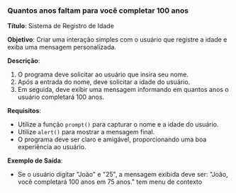### Quantos anos faltam para você completar 100 anos
**Título**: Sistema de Registro de Idade
 
**Objetivo**: Criar uma interação simples com o usuário que registre a idade e exiba uma mensagem personalizada.
 
**Descrição**:
1. O programa deve solicitar ao usuário que insira seu nome.
2. Após a entrada do nome, deve solicitar a idade do usuário.
3. Em seguida, deve exibir uma mensagem informando em quantos anos o usuário completará 100 anos.
 
**Requisitos**:
- Utilize a função `prompt()` para capturar o nome e a idade do usuário.
- Utilize `alert()` para mostrar a mensagem final.
- O programa deve ser claro e amigável, proporcionando uma boa experiência ao usuário.
 
**Exemplo de Saída**:
- Se o usuário digitar "João" e "25", a mensagem exibida deve ser: "João, você completará 100 anos em 75 anos."
tem menu de contexto
